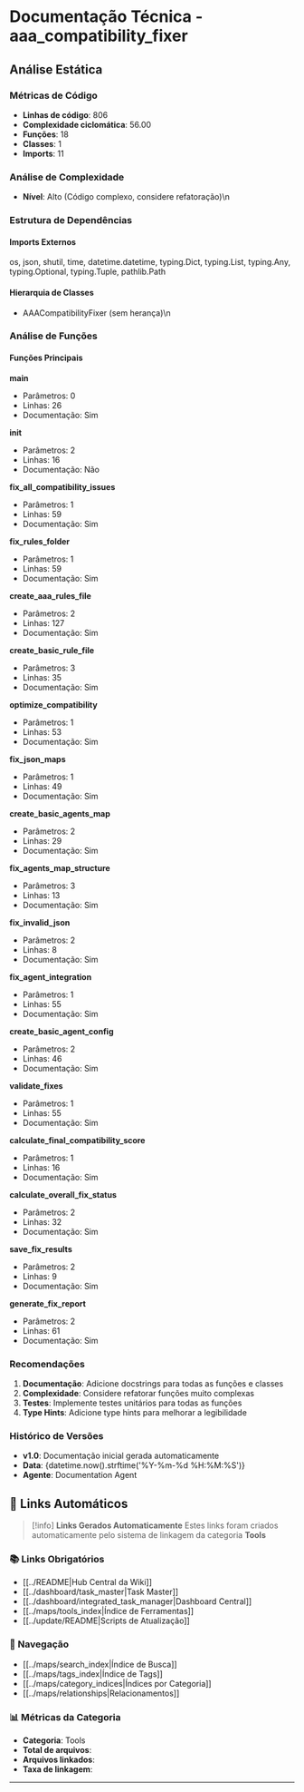 # Documentação Técnica - aaa_compatibility_fixer

## Análise Estática

### Métricas de Código
- **Linhas de código**: 806
- **Complexidade ciclomática**: 56.00
- **Funções**: 18
- **Classes**: 1
- **Imports**: 11

### Análise de Complexidade
- **Nível**: Alto (Código complexo, considere refatoração)\n
### Estrutura de Dependências

#### Imports Externos
os, json, shutil, time, datetime.datetime, typing.Dict, typing.List, typing.Any, typing.Optional, typing.Tuple, pathlib.Path

#### Hierarquia de Classes
- AAACompatibilityFixer (sem herança)\n
### Análise de Funções

#### Funções Principais
**main**
- Parâmetros: 0
- Linhas: 26
- Documentação: Sim

**__init__**
- Parâmetros: 2
- Linhas: 16
- Documentação: Não

**fix_all_compatibility_issues**
- Parâmetros: 1
- Linhas: 59
- Documentação: Sim

**fix_rules_folder**
- Parâmetros: 1
- Linhas: 59
- Documentação: Sim

**create_aaa_rules_file**
- Parâmetros: 2
- Linhas: 127
- Documentação: Sim

**create_basic_rule_file**
- Parâmetros: 3
- Linhas: 35
- Documentação: Sim

**optimize_compatibility**
- Parâmetros: 1
- Linhas: 53
- Documentação: Sim

**fix_json_maps**
- Parâmetros: 1
- Linhas: 49
- Documentação: Sim

**create_basic_agents_map**
- Parâmetros: 2
- Linhas: 29
- Documentação: Sim

**fix_agents_map_structure**
- Parâmetros: 3
- Linhas: 13
- Documentação: Sim

**fix_invalid_json**
- Parâmetros: 2
- Linhas: 8
- Documentação: Sim

**fix_agent_integration**
- Parâmetros: 1
- Linhas: 55
- Documentação: Sim

**create_basic_agent_config**
- Parâmetros: 2
- Linhas: 46
- Documentação: Sim

**validate_fixes**
- Parâmetros: 1
- Linhas: 55
- Documentação: Sim

**calculate_final_compatibility_score**
- Parâmetros: 1
- Linhas: 16
- Documentação: Sim

**calculate_overall_fix_status**
- Parâmetros: 2
- Linhas: 32
- Documentação: Sim

**save_fix_results**
- Parâmetros: 2
- Linhas: 9
- Documentação: Sim

**generate_fix_report**
- Parâmetros: 2
- Linhas: 61
- Documentação: Sim

### Recomendações

1. **Documentação**: Adicione docstrings para todas as funções e classes
2. **Complexidade**: Considere refatorar funções muito complexas
3. **Testes**: Implemente testes unitários para todas as funções
4. **Type Hints**: Adicione type hints para melhorar a legibilidade

### Histórico de Versões

- **v1.0**: Documentação inicial gerada automaticamente
- **Data**: {datetime.now().strftime('%Y-%m-%d %H:%M:%S')}
- **Agente**: Documentation Agent


## 🔗 **Links Automáticos**

> [!info] **Links Gerados Automaticamente**
> Estes links foram criados automaticamente pelo sistema de linkagem da categoria **Tools**

### **📚 Links Obrigatórios**
- [[../README|Hub Central da Wiki]]
- [[../dashboard/task_master|Task Master]]
- [[../dashboard/integrated_task_manager|Dashboard Central]]
- [[../maps/tools_index|Índice de Ferramentas]]
- [[../update/README|Scripts de Atualização]]

### **🧭 Navegação**
- [[../maps/search_index|Índice de Busca]]
- [[../maps/tags_index|Índice de Tags]]
- [[../maps/category_indices|Índices por Categoria]]
- [[../maps/relationships|Relacionamentos]]

### **📊 Métricas da Categoria**
- **Categoria**: Tools
- **Total de arquivos**: <!-- Contador automático -->
- **Arquivos linkados**: <!-- Contador automático -->
- **Taxa de linkagem**: <!-- Percentual automático -->

---

